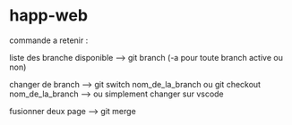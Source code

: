 # happ-web

commande a retenir : 

liste des branche disponible --> git branch (-a pour toute branch active ou non)

changer de branch --> git switch nom_de_la_branch ou git checkout nom_de_la_branch
--> ou simplement changer sur vscode

fusionner deux page --> git merge 